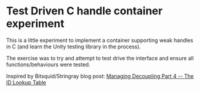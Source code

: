 # Test Driven C handle container experiment

This is a little experiment to implement a container supporting weak handles in C (and learn the Unity testing library in the process).

The exercise was to try and attempt to test drive the interface and ensure all functions/behaviours were tested.

Inspired by Bitsquid/Stringray blog post: [Managing Decoupling Part 4 -- The ID Lookup Table](http://bitsquid.blogspot.com/2011/09/managing-decoupling-part-4-id-lookup.html)
